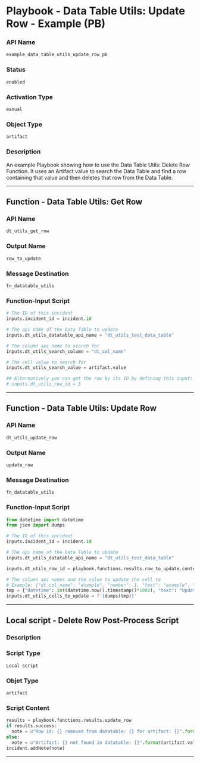<!--
    DO NOT MANUALLY EDIT THIS FILE
    THIS FILE IS AUTOMATICALLY GENERATED WITH resilient-sdk codegen
    Generated with resilient-sdk v49.0.4423
-->

# Playbook - Data Table Utils: Update Row - Example (PB)

### API Name
`example_data_table_utils_update_row_pb`

### Status
`enabled`

### Activation Type
`manual`

### Object Type
`artifact`

### Description
An example Playbook showing how to use the Data Table Utils: Delete Row Function. It uses an Artifact value to search the Data Table and find a row containing that value and then deletes that row from the Data Table.


---
## Function - Data Table Utils: Get Row

### API Name
`dt_utils_get_row`

### Output Name
`row_to_update`

### Message Destination
`fn_datatable_utils`

### Function-Input Script
```python
# The ID of this incident
inputs.incident_id = incident.id

# The api name of the Data Table to update
inputs.dt_utils_datatable_api_name = "dt_utils_test_data_table"

# The column api name to search for
inputs.dt_utils_search_column = "dt_col_name"

# The cell value to search for
inputs.dt_utils_search_value = artifact.value

## Alternatively you can get the row by its ID by defining this input:
# inputs.dt_utils_row_id = 3
```

---
## Function - Data Table Utils: Update Row

### API Name
`dt_utils_update_row`

### Output Name
`update_row`

### Message Destination
`fn_datatable_utils`

### Function-Input Script
```python
from datetime import datetime
from json import dumps

# The ID of this incident
inputs.incident_id = incident.id

# The api name of the Data Table to update
inputs.dt_utils_datatable_api_name = "dt_utils_test_data_table"

inputs.dt_utils_row_id = playbook.functions.results.row_to_update.content.row["id"]

# The column api names and the value to update the cell to
# Example: {"dt_col_name": "example", "number": 1, "text": "example", "datetime": Date().getTime(), "boolean": True, "select": "1", "multi_select": ["a", "b"]}
tmp = {"datetime": int(datetime.now().timestamp()*1000), "text": "Updated from Artifact"}
inputs.dt_utils_cells_to_update = f'{dumps(tmp)}'
```

---

## Local script - Delete Row Post-Process Script

### Description


### Script Type
`Local script`

### Objet Type
`artifact`

### Script Content
```python
results = playbook.functions.results.update_row
if results.success:
  note = u"Row id: {} removed from datatable: {} for artifact: {}".format(results.inputs['dt_utils_row_id'], results.inputs['dt_utils_datatable_api_name'], artifact.value)
else:
  note = u"Artifact: {} not found in datatable: {}".format(artifact.value, results.inputs['dt_utils_datatable_api_name'])
incident.addNote(note)
```

---
